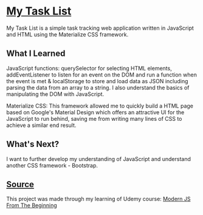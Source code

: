 # [My Task List](https://blake-kj-mytasklist.netlify.app/)

My Task List is a simple task tracking web application written in JavaScript and HTML using the Materialize CSS framework.

## What I Learned

JavaScript functions: querySelector for selecting HTML elements, addEventListener to listen for an event on the DOM and run a function when the event is met & localStorage to store and load data as JSON including parsing the data from an array to a string. I also understand the basics of manipulating the DOM with JavaScript.

Materialize CSS: This framework allowed me to quickly build a HTML page based on Google's Material Design which offers an attractive UI for the JavaScript to run behind, saving me from writing many lines of CSS to achieve a similar end result.

## What's Next?

I want to further develop my understanding of JavaScript and understand another CSS framework - Bootstrap.

## [Source](https://github.com/bradtraversy/modern_js_udemy_projects/tree/master/tasklist_project)

This project was made through my learning of Udemy course: [Modern JS From The Beginning](https://www.udemy.com/course/modern-javascript-from-the-beginning/)
